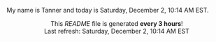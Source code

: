 My name is Tanner and today is Saturday, December 2, 10:14 AM EST.

<p align="center">This <i>README</i> file is generated <b>every 3 hours</b>!</br>Last refresh: Saturday, December 2, 10:14 AM EST<br /></p>
